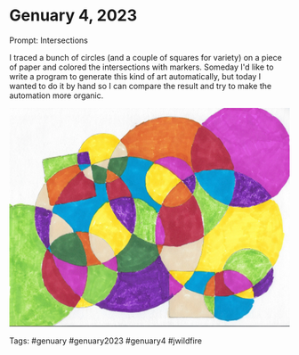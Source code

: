 # Genuary 4, 2023
Prompt: Intersections

I traced a bunch of circles (and a couple of squares for variety) on a piece of paper and colored the intersections with markers. Someday I'd like to write a program to generate this kind of art automatically, but today I wanted to do it by hand so I can compare the result and try to make the automation more organic.

![](gen4.jpg)

Tags: #genuary #genuary2023 #genuary4 #jwildfire